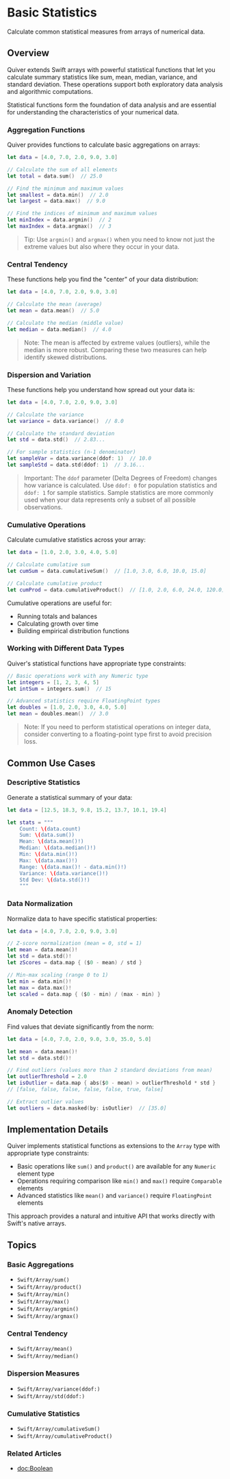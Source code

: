 # Basic Statistics

Calculate common statistical measures from arrays of numerical data.

## Overview

Quiver extends Swift arrays with powerful statistical functions that let you calculate summary statistics like sum, mean, median, variance, and standard deviation. These operations support both exploratory data analysis and algorithmic computations.

Statistical functions form the foundation of data analysis and are essential for understanding the characteristics of your numerical data.

### Aggregation Functions

Quiver provides functions to calculate basic aggregations on arrays:

```swift
let data = [4.0, 7.0, 2.0, 9.0, 3.0]

// Calculate the sum of all elements
let total = data.sum()  // 25.0

// Find the minimum and maximum values
let smallest = data.min()  // 2.0
let largest = data.max()  // 9.0

// Find the indices of minimum and maximum values
let minIndex = data.argmin()  // 2
let maxIndex = data.argmax()  // 3
```

> Tip: Use `argmin()` and `argmax()` when you need to know not just the extreme values but also where they occur in your data.

### Central Tendency

These functions help you find the "center" of your data distribution:

```swift
let data = [4.0, 7.0, 2.0, 9.0, 3.0]

// Calculate the mean (average)
let mean = data.mean()  // 5.0

// Calculate the median (middle value)
let median = data.median()  // 4.0
```

> Note: The mean is affected by extreme values (outliers), while the median is more robust. Comparing these two measures can help identify skewed distributions.

### Dispersion and Variation

These functions help you understand how spread out your data is:

```swift
let data = [4.0, 7.0, 2.0, 9.0, 3.0]

// Calculate the variance
let variance = data.variance()  // 8.0

// Calculate the standard deviation
let std = data.std()  // 2.83...

// For sample statistics (n-1 denominator)
let sampleVar = data.variance(ddof: 1)  // 10.0
let sampleStd = data.std(ddof: 1)  // 3.16...
```

> Important: The `ddof` parameter (Delta Degrees of Freedom) changes how variance is calculated. Use `ddof: 0` for population statistics and `ddof: 1` for sample statistics. Sample statistics are more commonly used when your data represents only a subset of all possible observations.

### Cumulative Operations

Calculate cumulative statistics across your array:

```swift
let data = [1.0, 2.0, 3.0, 4.0, 5.0]

// Calculate cumulative sum
let cumSum = data.cumulativeSum()  // [1.0, 3.0, 6.0, 10.0, 15.0]

// Calculate cumulative product
let cumProd = data.cumulativeProduct()  // [1.0, 2.0, 6.0, 24.0, 120.0]
```

Cumulative operations are useful for:
- Running totals and balances
- Calculating growth over time
- Building empirical distribution functions

### Working with Different Data Types

Quiver's statistical functions have appropriate type constraints:

```swift
// Basic operations work with any Numeric type
let integers = [1, 2, 3, 4, 5]
let intSum = integers.sum()  // 15

// Advanced statistics require FloatingPoint types
let doubles = [1.0, 2.0, 3.0, 4.0, 5.0]
let mean = doubles.mean()  // 3.0
```

> Note: If you need to perform statistical operations on integer data, consider converting to a floating-point type first to avoid precision loss.

## Common Use Cases

### Descriptive Statistics

Generate a statistical summary of your data:

```swift
let data = [12.5, 18.3, 9.8, 15.2, 13.7, 10.1, 19.4]

let stats = """
    Count: \(data.count)
    Sum: \(data.sum())
    Mean: \(data.mean()!)
    Median: \(data.median()!)
    Min: \(data.min()!)
    Max: \(data.max()!)
    Range: \(data.max()! - data.min()!)
    Variance: \(data.variance()!)
    Std Dev: \(data.std()!)
    """
```

### Data Normalization

Normalize data to have specific statistical properties:

```swift
let data = [4.0, 7.0, 2.0, 9.0, 3.0]

// Z-score normalization (mean = 0, std = 1)
let mean = data.mean()!
let std = data.std()!
let zScores = data.map { ($0 - mean) / std }

// Min-max scaling (range 0 to 1)
let min = data.min()!
let max = data.max()!
let scaled = data.map { ($0 - min) / (max - min) }
```

### Anomaly Detection

Find values that deviate significantly from the norm:

```swift
let data = [4.0, 7.0, 2.0, 9.0, 3.0, 35.0, 5.0]

let mean = data.mean()!
let std = data.std()!

// Find outliers (values more than 2 standard deviations from mean)
let outlierThreshold = 2.0
let isOutlier = data.map { abs($0 - mean) > outlierThreshold * std }
// [false, false, false, false, false, true, false]

// Extract outlier values
let outliers = data.masked(by: isOutlier)  // [35.0]
```

## Implementation Details

Quiver implements statistical functions as extensions to the `Array` type with appropriate type constraints:

- Basic operations like `sum()` and `product()` are available for any `Numeric` element type
- Operations requiring comparison like `min()` and `max()` require `Comparable` elements
- Advanced statistics like `mean()` and `variance()` require `FloatingPoint` elements

This approach provides a natural and intuitive API that works directly with Swift's native arrays.

## Topics

### Basic Aggregations
- ``Swift/Array/sum()``
- ``Swift/Array/product()``
- ``Swift/Array/min()``
- ``Swift/Array/max()``
- ``Swift/Array/argmin()``
- ``Swift/Array/argmax()``

### Central Tendency
- ``Swift/Array/mean()``
- ``Swift/Array/median()``

### Dispersion Measures
- ``Swift/Array/variance(ddof:)``
- ``Swift/Array/std(ddof:)``

### Cumulative Statistics
- ``Swift/Array/cumulativeSum()``
- ``Swift/Array/cumulativeProduct()``

### Related Articles
- <doc:Boolean>
